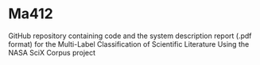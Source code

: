 # Ma412
GitHub repository containing code and the system description report (.pdf format) for the Multi-Label Classification of Scientific Literature Using the NASA SciX Corpus project
